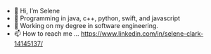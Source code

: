- 👋 Hi, I’m Selene
- 👀 Programming in java, c++, python, swift, and javascript
- 🌱 Working on my degree in software engineering.
- 📫 How to reach me ... https://www.linkedin.com/in/selene-clark-14145137/

<!---
seleneclark/seleneclark is a ✨ special ✨ repository because its `README.md` (this file) appears on your GitHub profile.
You can click the Preview link to take a look at your changes.
--->
